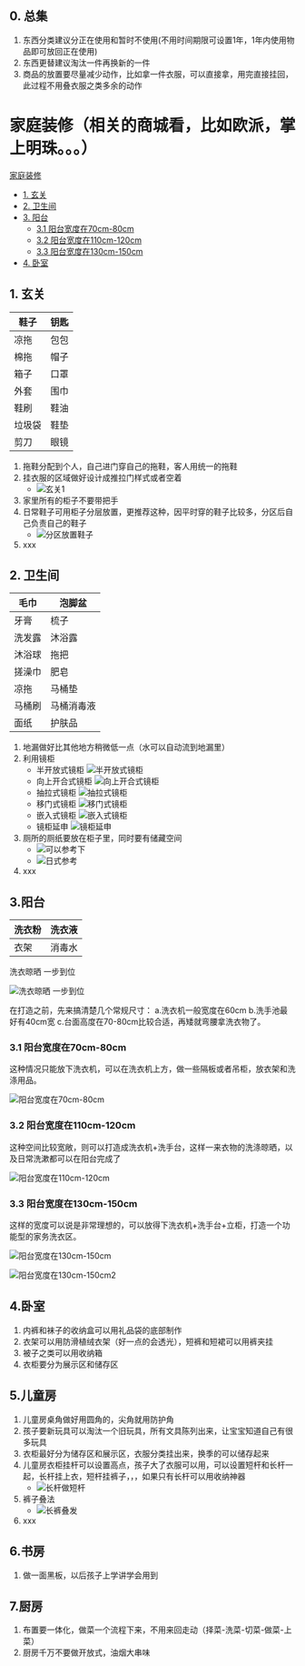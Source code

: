 ## 0. 总集

1. 东西分类建议分正在使用和暂时不使用(不用时间期限可设置1年，1年内使用物品即可放回正在使用)
2. 东西更替建议淘汰一件再换新的一件
3. 商品的放置要尽量减少动作，比如拿一件衣服，可以直接拿，用完直接挂回，此过程不用叠衣服之类多余的动作

# 家庭装修（相关的商城看，比如欧派，掌上明珠。。。）

[家庭装修](#%e5%ae%b6%e5%ba%ad%e8%a3%85%e4%bf%ae)
  - [1. 玄关](#1-%e7%8e%84%e5%85%b3)
  - [2. 卫生间](#2-%e5%8d%ab%e7%94%9f%e9%97%b4)
  - [3. 阳台](#3-%e9%98%b3%e5%8f%b0)
    - [3.1 阳台宽度在70cm-80cm](#31-%e9%98%b3%e5%8f%b0%e5%ae%bd%e5%ba%a6%e5%9c%a870cm-80cm)
    - [3.2 阳台宽度在110cm-120cm](#32-%e9%98%b3%e5%8f%b0%e5%ae%bd%e5%ba%a6%e5%9c%a8110cm-120cm)
    - [3.3 阳台宽度在130cm-150cm](#33-%e9%98%b3%e5%8f%b0%e5%ae%bd%e5%ba%a6%e5%9c%a8130cm-150cm)
  - [4. 卧室](#4-%e5%8d%a7%e5%ae%a4)

## 1. 玄关

| 鞋子   | 钥匙 |
| ------ | ---- |
| 凉拖   | 包包 |
| 棉拖   | 帽子 |
| 箱子   | 口罩 |
| 外套   | 围巾 |
| 鞋刷   | 鞋油 |
| 垃圾袋 | 鞋垫 |
| 剪刀   | 眼镜 |

1. 拖鞋分配到个人，自己进门穿自己的拖鞋，客人用统一的拖鞋
2. 挂衣服的区域做好设计成推拉门样式或者空着
    - ![玄关1](https://img2018.cnblogs.com/blog/658978/202002/658978-20200223200923614-1680561157.png)
3. 家里所有的柜子不要带把手
4. 日常鞋子可用柜子分层放置，更推荐这种，因平时穿的鞋子比较多，分区后自己负责自己的鞋子
    - ![分区放置鞋子](https://img2018.cnblogs.com/blog/658978/202002/658978-20200226130118801-1742694518.jpg)
5. xxx

## 2. 卫生间

| 毛巾   | 泡脚盆     |
| ------ | ---------- |
| 牙膏   | 梳子       |
| 洗发露 | 沐浴露     |
| 沐浴球 | 拖把       |
| 搓澡巾 | 肥皂       |
| 凉拖   | 马桶垫     |
| 马桶刷 | 马桶消毒液 |
| 面纸   | 护肤品     |

1. 地漏做好比其他地方稍微低一点（水可以自动流到地漏里）
2. 利用镜柜
   - 半开放式镜柜 ![半开放式镜柜](https://img2018.cnblogs.com/blog/658978/202002/658978-20200224095059533-359486038.jpg)
   - 向上开合式镜柜 ![向上开合式镜柜](https://img2018.cnblogs.com/blog/658978/202002/658978-20200224095137924-1131902883.jpg)
   - 抽拉式镜柜 ![抽拉式镜柜](https://img2018.cnblogs.com/blog/658978/202002/658978-20200224095202174-647236000.jpg)
   - 移门式镜柜 ![移门式镜柜](https://img2018.cnblogs.com/blog/658978/202002/658978-20200224095218281-40351060.jpg)
   - 嵌入式镜柜 ![嵌入式镜柜](https://img2018.cnblogs.com/blog/658978/202002/658978-20200224095237072-1231246895.jpg)
   - 镜柜延申 ![镜柜延申](https://img2018.cnblogs.com/blog/658978/202002/658978-20200224095255730-1941347469.jpg) 
3. 厕所的厕纸要放在柜子里，同时要有储藏空间
   - ![可以参考下](https://img2018.cnblogs.com/blog/658978/202002/658978-20200226130614193-2008956205.jpg)
   - ![日式参考](https://img2018.cnblogs.com/blog/658978/202002/658978-20200226130717403-2082062539.jpg)
4. xxx

## 3.阳台

| 洗衣粉            |  洗衣液              |
| ------------------ | --------------------- |
| 衣架          | 消毒水            |

洗衣晾晒 一步到位

![洗衣晾晒 一步到位](https://img2018.cnblogs.com/blog/658978/202002/658978-20200224100128974-1419720381.gif)

在打造之前，先来搞清楚几个常规尺寸：
a.洗衣机一般宽度在60cm
b.洗手池最好有40cm宽
c.台面高度在70-80cm比较合适，再矮就弯腰拿洗衣物了。

### 3.1 阳台宽度在70cm-80cm

这种情况只能放下洗衣机，可以在洗衣机上方，做一些隔板或者吊柜，放衣架和洗涤用品。

![阳台宽度在70cm-80cm](https://img2018.cnblogs.com/blog/658978/202002/658978-20200224100248167-2013786592.jpg)

### 3.2 阳台宽度在110cm-120cm

这种空间比较宽敞，则可以打造成洗衣机+洗手台，这样一来衣物的洗涤晾晒，以及日常洗漱都可以在阳台完成了

![阳台宽度在110cm-120cm](https://img2018.cnblogs.com/blog/658978/202002/658978-20200224100521773-1026327751.jpg)

### 3.3 阳台宽度在130cm-150cm

这样的宽度可以说是非常理想的，可以放得下洗衣机+洗手台+立柜，打造一个功能型的家务洗衣区。

![阳台宽度在130cm-150cm](https://img2018.cnblogs.com/blog/658978/202002/658978-20200224100726071-134301651.jpg)

![阳台宽度在130cm-150cm2](https://img2018.cnblogs.com/blog/658978/202002/658978-20200224100838281-1201266207.jpg)

## 4.卧室

1. 内裤和袜子的收纳盒可以用礼品袋的底部制作
2. 衣架可以用防滑植绒衣架（好一点的会透光），短裤和短裙可以用裤夹挂
3. 被子之类可以用收纳箱
4. 衣柜要分为展示区和储存区

## 5.儿童房

1. 儿童房桌角做好用圆角的，尖角就用防护角
2. 孩子要新玩具可以淘汰一个旧玩具，所有文具陈列出来，让宝宝知道自己有很多玩具
3. 衣柜最好分为储存区和展示区，衣服分类挂出来，换季的可以储存起来
4. 儿童房衣柜挂杆可以设置高点，孩子大了衣服可以用，可以设置短杆和长杆一起，长杆挂上衣，短杆挂裤子，，，如果只有长杆可以用收纳神器
   - ![长杆做短杆](https://img2018.cnblogs.com/blog/658978/202002/658978-20200226131106955-151984122.jpg)
5. 裤子叠法
   - ![长裤叠发](https://img2018.cnblogs.com/blog/658978/202002/658978-20200226131238262-2041045376.jpg)
6. xxx

## 6.书房

1. 做一面黑板，以后孩子上学讲学会用到
   
## 7.厨房

1. 布置要一体化，做菜一个流程下来，不用来回走动（择菜-洗菜-切菜-做菜-上菜）
2. 厨房千万不要做开放式，油烟大串味

